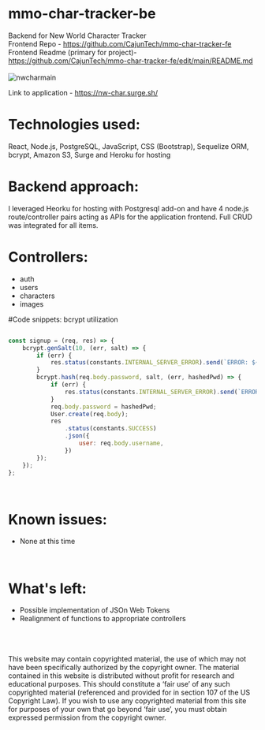 # mmo-char-tracker-be
Backend for New World Character Tracker
<br>
Frontend Repo - https://github.com/CajunTech/mmo-char-tracker-fe
<br>
Frontend Readme (primary for project)- https://github.com/CajunTech/mmo-char-tracker-fe/edit/main/README.md
<br>
<br>
![nwcharmain](https://user-images.githubusercontent.com/89054252/143054465-233b2f08-0aed-4c14-a41c-681a44ef7310.png)


Link to application - https://nw-char.surge.sh/
<br>

# Technologies used:</br>
React, Node.js, PostgreSQL, JavaScript, CSS (Bootstrap), Sequelize ORM, bcrypt, Amazon S3, Surge and Heroku for hosting
<br>

# Backend approach:
I leveraged Heorku for hosting with Postgresql add-on and have 4 node.js route/controller pairs acting as APIs for the application frontend. Full CRUD was integrated for all items.
<br>

# Controllers:
- auth
- users
- characters
- images

#Code snippets:
bcrypt utilization
```javascript

const signup = (req, res) => {
	bcrypt.genSalt(10, (err, salt) => {
		if (err) {
			res.status(constants.INTERNAL_SERVER_ERROR).send(`ERROR: ${err}`);
		}
		bcrypt.hash(req.body.password, salt, (err, hashedPwd) => {
			if (err) {
				res.status(constants.INTERNAL_SERVER_ERROR).send(`ERROR: ${err}`);
			}
			req.body.password = hashedPwd;
			User.create(req.body);
			res
				.status(constants.SUCCESS)
				.json({
					user: req.body.username,
				})
		});
	});
};
```


<br>

# Known issues:
- None at this time

<br>

# What's left:
- Possible implementation of JSOn Web Tokens
- Realignment of functions to appropriate controllers

<br>
<br>
<br>
This website may contain copyrighted material, the use of which may not have been specifically authorized by the copyright owner. The material contained in this website is distributed without profit for research and educational purposes.
This should constitute a ‘fair use’ of any such copyrighted material (referenced and provided for in section 107 of the US Copyright Law).
If you wish to use any copyrighted material from this site for purposes of your own that go beyond ‘fair use’, you must obtain expressed permission from the copyright owner.




